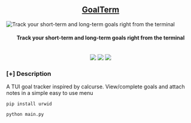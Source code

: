 <h2 align="center"><u>GoalTerm</u></h2>

![Track your short-term and long-term goals right from the terminal](images/banner.png)
<h4 align="center"> Track your short-term and long-term goals right from the terminal </h4>

<p align="center">
<br>
    <img src="https://img.shields.io/badge/Author-Endoisshy-magenta?style=flat-square">
    <img src="https://img.shields.io/badge/Open%20Source-yes-orange?style=flat-square">
    <img src="https://img.shields.io/badge/Written%20In-Python-blue?style=flat-square">
</p>

### [+] Description
A TUI goal tracker inspired by calcurse. View/complete goals and attach notes in a simple easy to use menu

`pip install urwid`

`python main.py`
